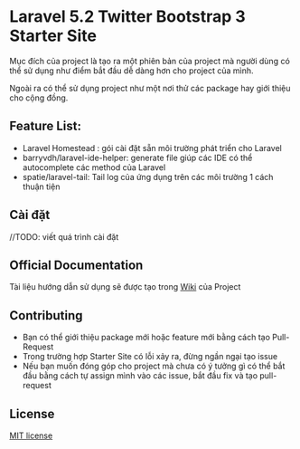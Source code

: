# Laravel 5.2 Twitter Bootstrap 3 Starter Site
  Mục đích của project là tạo ra một phiên bản của project mà người dùng có
  thể sử dụng như điểm bắt đầu dễ dàng hơn cho project của mình.

  Ngoài ra có thể sử dụng project như một nơi thử các package hay giới thiệu
  cho cộng đồng.

## Feature List:
* Laravel Homestead : gói cài đặt sẵn môi trường phát triển cho Laravel
* barryvdh/laravel-ide-helper: generate file giúp các IDE có thể autocomplete các method của Laravel
* spatie/laravel-tail: Tail log của ứng dụng trên các môi trường 1 cách thuận tiện

## Cài đặt
 //TODO: viết quá trình cài đặt

## Official Documentation

Tài liệu hướng dẫn sử dụng sẽ được tạo trong [Wiki](https://github.com/chungth/Laravel-5.2-Bootstrap3-starter-site/wiki) của Project


## Contributing

* Bạn có thể giới thiệu package mới hoặc feature mới bằng cách tạo Pull-Request
* Trong trường hợp Starter Site có lỗi xảy ra, đừng ngần ngại tạo issue
* Nếu bạn muốn đóng góp cho project mà chưa có ý tưởng gì có thể bắt đầu bằng cách tự assign mình vào
các issue, bắt đầu fix và tạo pull-request

## License

[MIT license](http://opensource.org/licenses/MIT)
